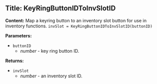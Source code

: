 ## Title: KeyRingButtonIDToInvSlotID

**Content:**
Map a keyring button to an inventory slot button for use in inventory functions.
`invSlot = KeyRingButtonIDToInvSlotID(buttonID)`

**Parameters:**
- `buttonID`
  - *number* - key ring button ID.

**Returns:**
- `invSlot`
  - *number* - an inventory slot ID.
